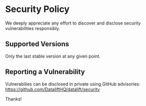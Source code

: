 # Security Policy

We deeply appreciate any effort to discover and disclose security vulnerabilities responsibly.

## Supported Versions

Only the last stable version at any given point.

## Reporting a Vulnerability

Vulnerabilies can be disclosed in private using GitHub advisories:  https://github.com/DataliftHQ/datalift/security

Thanks!

